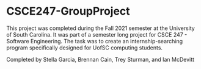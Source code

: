 # CSCE247-GroupProject
This project was completed during the Fall 2021 semester at the University of South Carolina.
It was part of a semester long project for CSCE 247 - Software Engineering.
The task was to create an internship-searching program specifically designed for UofSC computing students.

Completed by Stella Garcia, Brennan Cain, Trey Sturman, and Ian McDevitt
